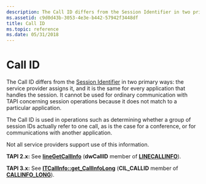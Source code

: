 ```yaml
---
description: The Call ID differs from the Session Identifier in two primary ways the service provider assigns it, and it is the same for every application that handles the session.
ms.assetid: c9d0d43b-3053-4e3e-b442-57942f3448df
title: Call ID
ms.topic: reference
ms.date: 05/31/2018
---
```


# Call ID

The Call ID differs from the [Session Identifier](session-identifier-ovr.md) in two primary ways: the service provider assigns it, and it is the same for every application that handles the session. It cannot be used for ordinary communication with TAPI concerning session operations because it does not match to a particular application.

The Call ID is used in operations such as determining whether a group of session IDs actually refer to one call, as is the case for a conference, or for communications with another application.

Not all service providers support use of this information.

**TAPI 2.x:** See [**lineGetCallInfo**](/windows/win32/api/tapi/nf-tapi-linegetcallinfo) (**dwCallID** member of [**LINECALLINFO**](/windows/win32/api/tapi/ns-tapi-linecallinfo)).

**TAPI 3.x:** See [**ITCallInfo::get\_CallInfoLong**](/windows/desktop/api/tapi3if/nf-tapi3if-itcallinfo-get_callinfolong) (**CIL\_CALLID** member of [**CALLINFO\_LONG**](/windows/desktop/api/Tapi3if/ne-tapi3if-callinfo_long)).

 

 
